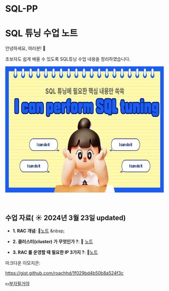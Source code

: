 # SQL-PP
# SQL 튜닝 수업 노트

안녕하세요, 여러분!  🌟

초보자도 쉽게 배울 수 있도록 SQL튜닝 수업 내용을 정리하였습니다.

<img src="https://github.com/oesnoeyh/SQL-PP/blob/main/001.png" width="600" height="400">

&nbsp;

## 수업 자료( ☀️ 2024년 3월 23일 updated)


- **1. RAC 개념**:  📄[노트](https://github.com/oesnoeyh/SQL-PP/blob/main/Day1%20-%200509%20(%EC%98%88%EC%A0%9C1~3).txt)
  &nbsp;
  
- **2. 클러스터(cluster) 가 무엇인가 ?**: 📄 [노트](https://www.notion.so/Day1-0509-1-3-f8a1e0b87f5b4948852fd35ccfb9043f)
  
- **3. RAC 를 운영할 때 필요한 IP 3가지 ?**: 📄[노트](https://github.com/oracleyu01/rac_class/blob/main/RAC%ED%95%B5%EC%8B%AC3.%20RAC%20%EB%A5%BC%20%EC%9A%B4%EC%98%81%ED%95%A0%20%EB%95%8C%20%ED%95%84%EC%9A%94%ED%95%9C%20IP%203%EA%B0%80%EC%A7%80.md)
 

마크다운 이모지콘:

https://gist.github.com/roachhd/1f029bd4b50b8a524f3c

💵[부자될거야](https://www.notion.so/SQL-655cad7d274949c094fd2b959abdaa8a)
